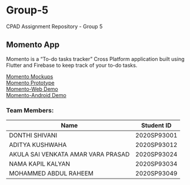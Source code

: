 # Group-5
CPAD Assignment Repository - Group 5

## Momento App
Momento is a “To-do tasks tracker” Cross Platform application built using Flutter and Firebase to keep track of your to-do tasks.

[Momento Mockups](https://www.figma.com/file/NPiSR38novzIFDHjLMOpIJ/Momento?node-id=0%3A1)</br>
[Momento Prototype](https://www.figma.com/proto/NPiSR38novzIFDHjLMOpIJ/Momento?page-id=0%3A1&node-id=1%3A4&viewport=307%2C48%2C0.35&scaling=scale-down&starting-point-node-id=1%3A4)</br>
[Momento-Web Demo](https://www.canva.com/design/DAEyx7Td-u8/PeXbHkyscwJSKJSAjlyWiQ/view?utm_content=DAEyx7Td-u8&utm_campaign=designshare&utm_medium=link&utm_source=sharebutton)</br>
[Momento-Android Demo](https://www.canva.com/design/DAEyxq6Aktw/mWuls8ttVF2BL2CNLjeURw/watch?utm_content=DAEyxq6Aktw&utm_campaign=designshare&utm_medium=link&utm_source=sharebutton)
### Team Members:

|Name |	Student ID|
|-----|-----------|
|DONTHI SHIVANI |	2020SP93001|
|ADITYA KUSHWAHA |	2020SP93012|
|AKULA SAI VENKATA AMAR VARA PRASAD	|2020SP93024|
|NAMA KAPIL KALYAN	|2020SP93034|
|MOHAMMED ABDUL RAHEEM| 2020SP93049|
